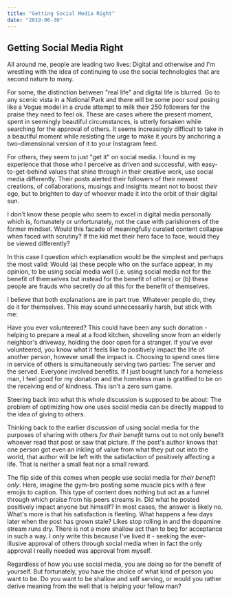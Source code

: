 ```yaml
---
title: "Getting Social Media Right"
date: "2019-06-30"
---
```


## Getting Social Media Right

All around me, people are leading two lives: Digital and otherwise
and I'm wrestling with the idea of continuing to use the social technologies that 
are second nature to many.

For some, the distinction between "real life" and digital life is blurred. 
Go to any scenic vista in a National
Park and there will be some poor soul posing like a Vogue model in a crude
attempt to milk their 250 followers for the praise they need to feel ok.
These are cases where the present moment, spent 
in seemingly beautiful circumstances, is utterly forsaken while searching for
the approval of others. It seems increasingly difficult to take in a 
beautiful moment while resisting the urge to make it yours by 
anchoring a two-dimensional version of it to your Instagram feed.

For others, they seem to just "get it" on social media. I found in my experience
that those who I perceive 
as driven and successful, with easy-to-get-behind values that shine through in
their creative work, use social media differently. Their posts alerted
their followers of their newest creations, of collaborations, musings and insights meant 
not to boost *their* ego, but to brighten to day of whoever made it into
the orbit of their digital sun.

I don't know these people who seem to excel in 
digital media personally which is, fortunately
or unfortunately, not the case with parishioners of the former mindset.
Would this facade of meaningfully curated content collapse when faced with scrutiny? If 
the kid met their hero face to face, would they be viewed differently?

In this case I question which explanation
would be the simplest and perhaps the most valid: Would (a) these people 
who on the surface appear, in my opinion, to be using social media well (i.e. using
social media not for the benefit of themselves but instead for the
benefit of others) or (b) these people are frauds who secretly do all this
for the benefit of themselves.

I believe that both explanations are in part true. 
Whatever people do, they do it for themselves. This may sound unnecessarily
harsh, but stick with me:

Have you ever volunteered? This could have been any such donation - 
helping to prepare a meal at a food kitchen, shoveling snow
from an elderly neighbor's driveway, holding the door open for a stranger.
If you've ever volunteered, you know what it feels like to positively impact
the life of another person, however small the impact is. Choosing to 
spend ones time in service of others is simultaneously serving two
parties: The server and the served. Everyone involved benefits. If I just 
bought lunch for a homeless man, I feel good for my donation and the
homeless man is gratified to be on the receiving end of kindness.
This isn't a zero sum game.

Steering back into what this whole discussion is supposed to be about:
The problem of optimizing how one uses social media can be directly
mapped to the idea of giving to others.

Thinking back to the earlier discussion of using social media for the
purposes of sharing with others *for their benefit* turns out to not
only benefit whoever read that post or saw that picture. If the post's author knows that one
person got even an inkling of value from what they put out into the world,
that author will be left with the satisfaction of positively affecting a life.
That is neither a small feat nor a small reward.

The flip side of this comes when people use social media for *their 
benefit only*. Here, imagine the gym-bro posting some muscle pics
with a few emojis to caption. This type of content
does nothing but act as a funnel through which praise from his peers
streams in. Did what he posted positively impact anyone but himself?
In most cases, the answer is likely no. What's more is that his satisfaction
is fleeting. What happens a few days later when the post has grown stale?
Likes stop rolling in and the dopamine stream runs dry. There is not a
more shallow act than to beg for acceptance in such a way.
I only write this because I've lived it - seeking
the ever-illusive approval of others through social media when in fact 
the only approval I really needed was approval from myself.

Regardless of how you use social media, you are doing so for the 
benefit of yourself. But fortunately, you have the choice of what
kind of person you want to be. Do you want to be shallow and self serving,
or would you rather derive meaning from the well that is helping
your fellow man?
